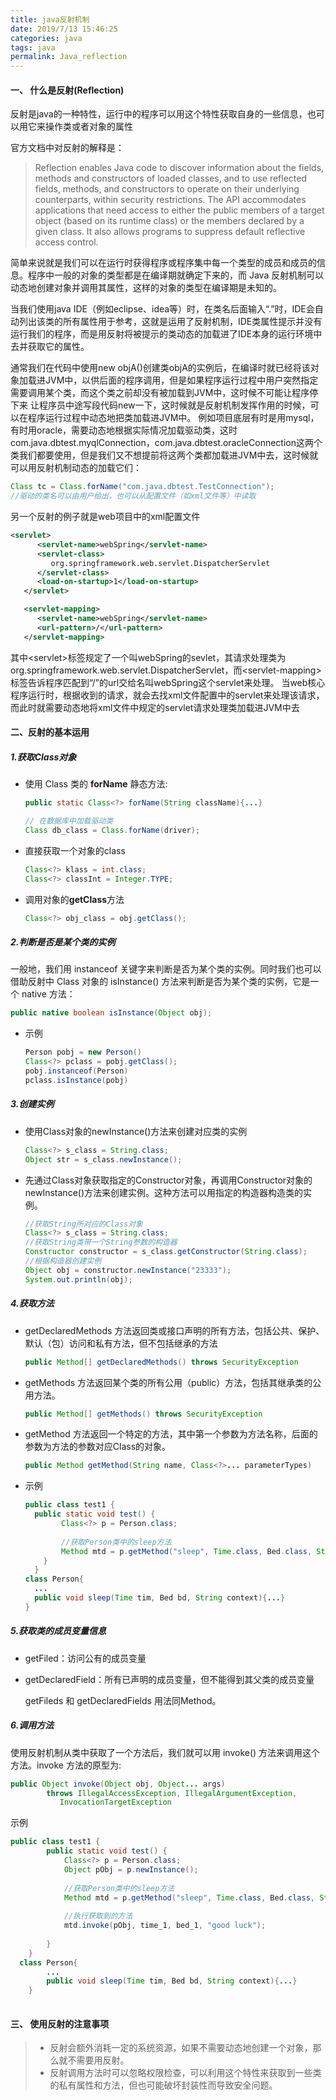 ```yaml
---
title: java反射机制
date: 2019/7/13 15:46:25
categories: java
tags: java
permalink: Java_reflection
---
```


#### 一、 什么是反射(Reflection)

反射是java的一种特性，运行中的程序可以用这个特性获取自身的一些信息，也可以用它来操作类或者对象的属性

官方文档中对反射的解释是：

<!--more--> 

> Reflection enables Java code to discover information about the fields, methods and constructors of loaded classes, and to use reflected fields, methods, and constructors to operate on their underlying counterparts, within security restrictions.
> The API accommodates applications that need access to either the public members of a target object (based on its runtime class) or the members declared by a given class. It also allows programs to suppress default reflective access control.

简单来说就是我们可以在运行时获得程序或程序集中每一个类型的成员和成员的信息。程序中一般的对象的类型都是在编译期就确定下来的，而 Java 反射机制可以动态地创建对象并调用其属性，这样的对象的类型在编译期是未知的。

当我们使用java IDE（例如eclipse、idea等）时，在类名后面输入“.”时，IDE会自动列出该类的所有属性用于参考，这就是运用了反射机制，IDE类属性提示并没有运行我们的程序，而是用反射将被提示的类动态的加载进了IDE本身的运行环境中去并获取它的属性。

通常我们在代码中使用new objA()创建类objA的实例后，在编译时就已经将该对象加载进JVM中，以供后面的程序调用，但是如果程序运行过程中用户突然指定需要调用某个类，而这个类之前却没有被加载到JVM中，这时候不可能让程序停下来 让程序员中途写段代码new一下，这时候就是反射机制发挥作用的时候，可以在程序运行过程中动态地把类加载进JVM中。
例如项目底层有时是用mysql，有时用oracle，需要动态地根据实际情况加载驱动类，这时com.java.dbtest.myqlConnection，com.java.dbtest.oracleConnection这两个类我们都要使用，但是我们又不想提前将这两个类都加载进JVM中去，这时候就可以用反射机制动态的加载它们：

```java
Class tc = Class.forName("com.java.dbtest.TestConnection");
//驱动的类名可以由用户给出，也可以从配置文件（如xml文件等）中读取
```

另一个反射的例子就是web项目中的xml配置文件

```xml
<servlet>
      <servlet-name>webSpring</servlet-name>
      <servlet-class>
         org.springframework.web.servlet.DispatcherServlet
      </servlet-class>
      <load-on-startup>1</load-on-startup>
   </servlet>

   <servlet-mapping>
      <servlet-name>webSpring</servlet-name>
      <url-pattern>/</url-pattern>
   </servlet-mapping>
```
其中\<servlet>标签规定了一个叫webSpring的sevlet，其请求处理类为org.springframework.web.servlet.DispatcherServlet，而\<servlet-mapping>标签告诉程序匹配到“/”的url交给名叫webSpring这个servlet来处理。
当web核心程序运行时，根据收到的请求，就会去找xml文件配置中的servlet来处理该请求，而此时就需要动态地将xml文件中规定的servlet请求处理类加载进JVM中去

#### 二、反射的基本运用
##### 1.获取Class对象
- 使用 Class 类的 **forName** 静态方法:

  ```java
  public static Class<?> forName(String className){...}
  
  // 在数据库中加载驱动类
  Class db_class = Class.forName(driver);
  ```
- 直接获取一个对象的class

  ```java
  Class<?> klass = int.class;
  Class<?> classInt = Integer.TYPE;
  ```
- 调用对象的**getClass**方法
  ```java
  Class<?> obj_class = obj.getClass();
  ```
##### 2.判断是否是某个类的实例
一般地，我们用 instanceof 关键字来判断是否为某个类的实例。同时我们也可以借助反射中 Class 对象的 isInstance() 方法来判断是否为某个类的实例，它是一个 native 方法：

```java
public native boolean isInstance(Object obj);
```

- 示例
  ```java
  Person pobj = new Person()
  Class<?> pclass = pobj.getClass();
  pobj.instanceof(Person)
  pclass.isInstance(pobj)
  ```

##### 3.创建实例
- 使用Class对象的newInstance()方法来创建对应类的实例

  ```java
  Class<?> s_class = String.class;
  Object str = s_class.newInstance();
  ```

- 先通过Class对象获取指定的Constructor对象，再调用Constructor对象的newInstance()方法来创建实例。这种方法可以用指定的构造器构造类的实例。

  ```java
  //获取String所对应的Class对象
  Class<?> s_class = String.class;
  //获取String类带一个String参数的构造器
  Constructor constructor = s_class.getConstructor(String.class);
  //根据构造器创建实例
  Object obj = constructor.newInstance("23333");
  System.out.println(obj);
  ```

##### 4.获取方法
- getDeclaredMethods 方法返回类或接口声明的所有方法，包括公共、保护、默认（包）访问和私有方法，但不包括继承的方法
  ```java
  public Method[] getDeclaredMethods() throws SecurityException
  ```
- getMethods 方法返回某个类的所有公用（public）方法，包括其继承类的公用方法。

  ```java
  public Method[] getMethods() throws SecurityException
  ```

- getMethod 方法返回一个特定的方法，其中第一个参数为方法名称，后面的参数为方法的参数对应Class的对象。

  ```java
  public Method getMethod(String name, Class<?>... parameterTypes)
  ```

- 示例
  ```java
  public class test1 {
  	public static void test() {
          Class<?> p = Person.class;
          
          //获取Person类中的sleep方法
          Method mtd = p.getMethod("sleep", Time.class, Bed.class, String.class);
      }
  	}
  class Person{
  	...
  	public void sleep(Time tim, Bed bd, String context){...}
  }
  
  
  ```

##### 5.获取类的成员变量信息
- getFiled：访问公有的成员变量
- getDeclaredField：所有已声明的成员变量，但不能得到其父类的成员变量

    getFileds 和 getDeclaredFields 用法同Method。

##### 6.调用方法
使用反射机制从类中获取了一个方法后，我们就可以用 invoke() 方法来调用这个方法。invoke 方法的原型为:

```java
public Object invoke(Object obj, Object... args)
        throws IllegalAccessException, IllegalArgumentException,
           InvocationTargetException
```

示例

```java
public class test1 {
		public static void test() {
	        Class<?> p = Person.class;
	        Object pObj = p.newInstance();
	        
	        //获取Person类中的sleep方法
	        Method mtd = p.getMethod("sleep", Time.class, Bed.class, String.class);
			
			//执行获取到的方法
	        mtd.invoke(pObj, time_1, bed_1, "good luck");
	        
	    }
  	}
  class Person{
		...
		public void sleep(Time tim, Bed bd, String context){...}
	}
	
```

#### 三、 使用反射的注意事项

> - 反射会额外消耗一定的系统资源，如果不需要动态地创建一个对象，那么就不需要用反射。
> - 反射调用方法时可以忽略权限检查，可以利用这个特性来获取到一些类的私有属性和方法，但也可能破坏封装性而导致安全问题。

